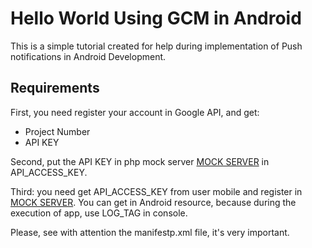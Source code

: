 Hello World Using GCM in Android
==================================
This is a simple tutorial created for help during implementation of Push notifications in Android Development.

Requirements
-------------

First, you need register your account in Google API, and get:
* Project Number
* API KEY 

Second, put the API KEY in php mock server [MOCK SERVER](https://github.com/brunogabriel/helloWorldGCMAndroid/blob/master/mock_server.php) in API_ACCESS_KEY.

Third: you need get API_ACCESS_KEY from user mobile and register in [MOCK SERVER](https://github.com/brunogabriel/helloWorldGCMAndroid/blob/master/mock_server.php). You can get in Android resource, because during the execution of app, use LOG_TAG in console.

Please, see with attention the manifestp.xml file, it's very important.






